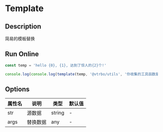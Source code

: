 # Template

## Description
简易的模板替换

## Run Online

<RunCode :dependency="`
function template(str: string, ...args: any[]): string {
  return str.replace(/{(\d+)}/g, (match, key) => {
    const index = Number(key)
    if (Number.isNaN(index))
      return match
    return args[index]
  })
}`">

```ts
const temp = 'hello {0}, {1}, 达到了惊人的{2}个!'

console.log(console.log(template(temp, '@vtrbo/utils', '你收集的工具函数是最多的', 100)))
```

</RunCode>

## Options

<div class="utils-table">

| 属性名 | 说明 | 类型 | 默认值 |
| --- | --- | --- | --- |
| str | 源数据 | string | - |
| args | 替换数据 | any | - |

</div>